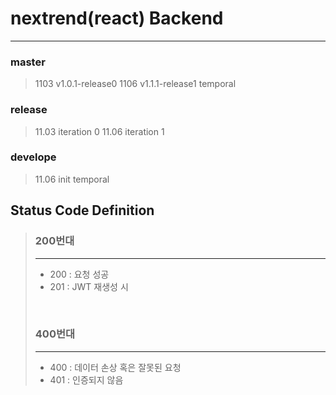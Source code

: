# nextrend(react) Backend
---

### master
> 1103 v1.0.1-release0
1106 v1.1.1-release1
temporal

### release
> 11.03 iteration 0
11.06 iteration 1

### develope
> 11.06 init
temporal


## Status Code Definition
> ### 200번대
> ---
> - 200 : 요청 성공
> - 201 : JWT 재생성 시
> <br>
>
> ### 400번대
> ---
> - 400 : 데이터 손상 혹은 잘못된 요청
> - 401 : 인증되지 않음
